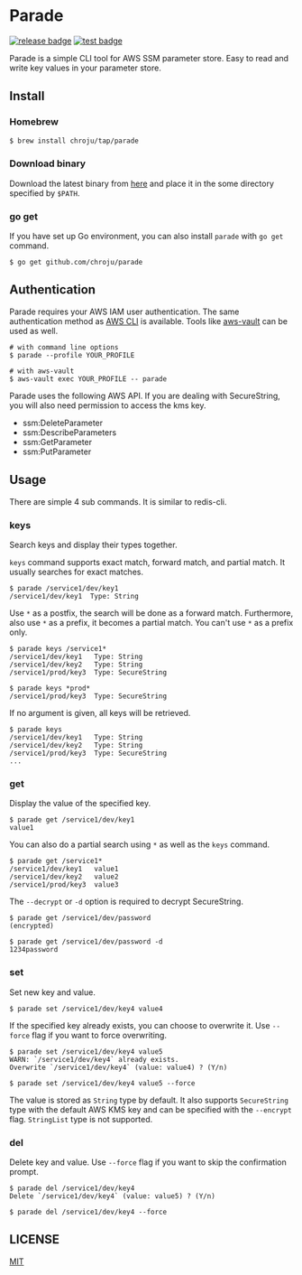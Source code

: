 Parade
======

[![release badge](https://img.shields.io/github/v/release/chroju/parade.svg)](https://github.com/chroju/parade/releases)
[![test badge](https://github.com/chroju/parade/workflows/test/badge.svg)](https://github.com/chroju/parade/actions?workflow=test)

Parade is a simple CLI tool for AWS SSM parameter store. Easy to read and write key values in your parameter store.

Install
-------

### Homebrew

```bash
$ brew install chroju/tap/parade
```

### Download binary

Download the latest binary from [here](https://github.com/chroju/parade/releases) and place it in the some directory specified by `$PATH`.

### go get

If you have set up Go environment, you can also install `parade` with `go get` command.

```
$ go get github.com/chroju/parade
```

Authentication
--------------

Parade requires your AWS IAM user authentication. The same authentication method as [AWS CLI](https://docs.aws.amazon.com/cli/latest/userguide/cli-chap-configure.html) is available. Tools like [aws-vault](https://github.com/99designs/aws-vault) can be used as well.

```
# with command line options
$ parade --profile YOUR_PROFILE

# with aws-vault
$ aws-vault exec YOUR_PROFILE -- parade
```

Parade uses the following AWS API. If you are dealing with SecureString, you will also need permission to access the kms key.

* ssm:DeleteParameter
* ssm:DescribeParameters
* ssm:GetParameter
* ssm:PutParameter

Usage
-----

There are simple 4 sub commands. It is similar to redis-cli. 

### keys

Search keys and display their types together.

`keys` command supports exact match, forward match, and partial match. It usually searches for exact matches.
```
$ parade /service1/dev/key1
/service1/dev/key1  Type: String
```

Use `*` as a postfix, the search will be done as a forward match.  Furthermore, also use `*` as a prefix, it becomes a partial match. You can't use `*` as a prefix only.

```
$ parade keys /service1*
/service1/dev/key1   Type: String
/service1/dev/key2   Type: String
/service1/prod/key3  Type: SecureString

$ parade keys *prod*
/service1/prod/key3  Type: SecureString
```

If no argument is given, all keys will be retrieved.

```
$ parade keys
/service1/dev/key1   Type: String
/service1/dev/key2   Type: String
/service1/prod/key3  Type: SecureString
...
```

### get

Display the value of the specified key.

```
$ parade get /service1/dev/key1
value1
```

You can also do a partial search using `*` as well as the `keys` command.

```
$ parade get /service1*
/service1/dev/key1   value1
/service1/dev/key2   value2
/service1/prod/key3  value3
```

The `--decrypt` or `-d` option is required to decrypt SecureString.

```
$ parade get /service1/dev/password
(encrypted)

$ parade get /service1/dev/password -d
1234password
```

### set

Set new key and value.

```
$ parade set /service1/dev/key4 value4
```

If the specified key already exists, you can choose to overwrite it. Use `--force` flag if you want to force overwriting.

```
$ parade set /service1/dev/key4 value5
WARN: `/service1/dev/key4` already exists.
Overwrite `/service1/dev/key4` (value: value4) ? (Y/n)

$ parade set /service1/dev/key4 value5 --force
```

The value is stored as `String` type by default. It also supports `SecureString` type with the default AWS KMS key and can be specified with the `--encrypt` flag. `StringList` type is not supported.


### del

Delete key and value. Use `--force` flag if you want to skip the confirmation prompt.

```
$ parade del /service1/dev/key4
Delete `/service1/dev/key4` (value: value5) ? (Y/n)

$ parade del /service1/dev/key4 --force
```

LICENSE
----

[MIT](https://github.com/chroju/parade/LICENSE)
